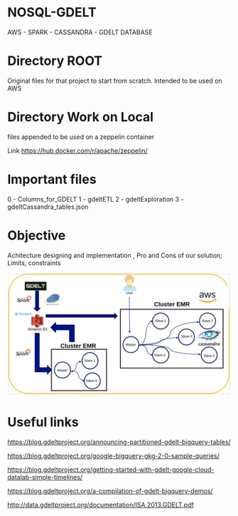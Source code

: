 # NOSQL-GDELT
AWS - SPARK - CASSANDRA - GDELT DATABASE


# Directory ROOT 
Original files for that project to start from scratch. Intended to be used on AWS 

# Directory Work on Local
files appended to be used on a zeppelin container   

Link https://hub.docker.com/r/apache/zeppelin/

# Important files

0 - Columns_for_GDELT
1 - gdeltETL
2 - gdeltExploration 
3 - gdeltCassandra_tables.json


# Objective

Achitecture designing and implementation , Pro and Cons of our solution;
Limits, constraints



![alt text](https://github.com/yamhiroto/NOSQL-GDELT/raw/master/architecture.png)



# Useful links 

https://blog.gdeltproject.org/announcing-partitioned-gdelt-bigquery-tables/

https://blog.gdeltproject.org/google-bigquery-gkg-2-0-sample-queries/

https://blog.gdeltproject.org/getting-started-with-gdelt-google-cloud-datalab-simple-timelines/

https://blog.gdeltproject.org/a-compilation-of-gdelt-bigquery-demos/

http://data.gdeltproject.org/documentation/ISA.2013.GDELT.pdf
    
   

